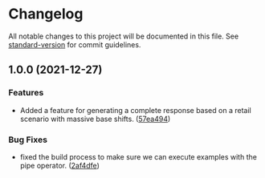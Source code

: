 # Changelog

All notable changes to this project will be documented in this file. See [standard-version](https://github.com/conventional-changelog/standard-version) for commit guidelines.

## 1.0.0 (2021-12-27)


### Features

* Added a feature for generating a complete response based on a retail scenario with massive base shifts. ([57ea494](https://github.com/DoktorMike/dammmdatagen/commit/57ea4940da55719bab766a5de9b1b23c1082aa80))


### Bug Fixes

* fixed the build process to make sure we can execute examples with the pipe operator. ([2af4dfe](https://github.com/DoktorMike/dammmdatagen/commit/2af4dfe1f89075a605abc6c4088ca6bf43cb6ab6))
